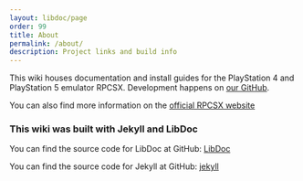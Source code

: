 ```yaml
---
layout: libdoc/page
order: 99
title: About
permalink: /about/
description: Project links and build info
---
```


This wiki houses documentation and install guides for the PlayStation 4 and PlayStation 5 emulator RPCSX.
Development happens on [our GitHub](https://github.com/rpcsx/rpcsx).

You can also find more information on the [official RPCSX website](https://rpcsx.github.io/)

### This wiki was built with Jekyll and LibDoc

You can find the source code for LibDoc at GitHub:
[LibDoc](https://github.com/olivier3lanc/Jekyll-LibDoc)

You can find the source code for Jekyll at GitHub:
[jekyll](https://github.com/jekyll/jekyll)
